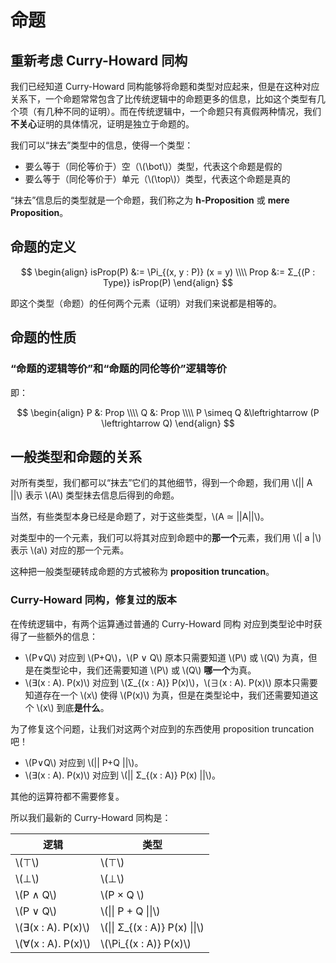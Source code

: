 # 命题

## 重新考虑 Curry-Howard 同构

我们已经知道 Curry-Howard 同构能够将命题和类型对应起来，但是在这种对应关系下，一个命题常常包含了比传统逻辑中的命题更多的信息，比如这个类型有几个项（有几种不同的证明）。而在传统逻辑中，一个命题只有真假两种情况，我们**不关心**证明的具体情况，证明是独立于命题的。

我们可以“抹去”类型中的信息，使得一个类型：

- 要么等于（同伦等价于）空（\\(\bot\\)）类型，代表这个命题是假的
- 要么等于（同伦等价于）单元（\\(\top\\)）类型，代表这个命题是真的

“抹去”信息后的类型就是一个命题，我们称之为 **h-Proposition** 或 **mere Proposition**。

## 命题的定义

$$
\begin{align}
isProp(P) &:= \Pi_{(x, y : P)} (x = y) \\\\
Prop &:= Σ_{(P : Type)} isProp(P)
\end{align}
$$

即这个类型（命题）的任何两个元素（证明）对我们来说都是相等的。

## 命题的性质

### “命题的逻辑等价”和“命题的同伦等价”逻辑等价

即：

$$
\begin{align}
P &: Prop \\\\
Q &: Prop \\\\
P \simeq Q &\leftrightarrow (P \leftrightarrow Q)
\end{align}
$$

## 一般类型和命题的关系

对所有类型，我们都可以“抹去”它们的其他细节，得到一个命题，我们用 \\(|| A ||\\) 表示 \\(A\\) 类型抹去信息后得到的命题。

当然，有些类型本身已经是命题了，对于这些类型，\\(A ≃ ||A||\\)。

对类型中的一个元素，我们可以将其对应到命题中的**那一个**元素，我们用 \\(| a |\\) 表示 \\(a\\) 对应的那一个元素。

这种把一般类型硬转成命题的方式被称为 **proposition truncation**。

### Curry-Howard 同构，修复过的版本

在传统逻辑中，有两个运算通过普通的 Curry-Howard 同构 对应到类型论中时获得了一些额外的信息：

- \\(P∨Q\\) 对应到 \\(P+Q\\)，\\(P ∨ Q\\) 原本只需要知道 \\(P\\) 或 \\(Q\\) 为真，但是在类型论中，我们还需要知道 \\(P\\) 或 \\(Q\\) **哪一个**为真。
- \\(∃(x : A). P(x)\\) 对应到 \\(Σ_{(x : A)} P(x)\\)，\\(∃(x : A). P(x)\\) 原本只需要知道存在一个 \\(x\\) 使得 \\(P(x)\\) 为真，但是在类型论中，我们还需要知道这个 \\(x\\) 到底**是什么**。

为了修复这个问题，让我们对这两个对应到的东西使用 proposition truncation 吧！

- \\(P∨Q\\) 对应到 \\(|| P+Q ||\\)。
- \\(∃(x : A). P(x)\\) 对应到 \\(|| Σ_{(x : A)} P(x) ||\\)。

其他的运算符都不需要修复。

所以我们最新的 Curry-Howard 同构是：

|  逻辑   | 类型  |
|  ----  | ----  |
| \\(⊤\\)  | \\(⊤\\) |
| \\(⊥\\)  | \\(⊥\\) |
| \\(P ∧ Q\\)  | \\(P × Q \\) |
| \\(P ∨ Q\\)  | \\(\|\| P + Q \|\|\\) |
| \\(∃(x : A). P(x)\\) | \\(\|\| Σ_{(x : A)} P(x) \|\|\\) |
| \\(∀(x : A). P(x)\\) | \\(\Pi_{(x : A)} P(x)\\) |
